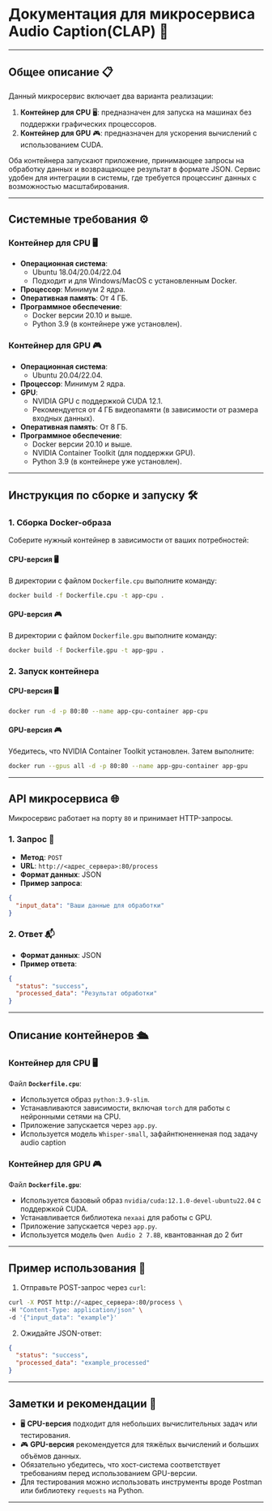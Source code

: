 # **Документация для микросервиса Audio Caption(CLAP)** 🚀

---

## **Общее описание** 📋

Данный микросервис включает два варианта реализации:

1. **Контейнер для CPU** 🖥️: предназначен для запуска на машинах без поддержки графических процессоров.
2. **Контейнер для GPU** 🎮: предназначен для ускорения вычислений с использованием CUDA.

Оба контейнера запускают приложение, принимающее запросы на обработку данных и возвращающее результат в формате JSON. Сервис удобен для интеграции в системы, где требуется процессинг данных с возможностью масштабирования.

---

## **Системные требования** ⚙️

### **Контейнер для CPU** 🖥️
- **Операционная система**: 
  - Ubuntu 18.04/20.04/22.04
  - Подходит и для Windows/MacOS с установленным Docker.
- **Процессор**: Минимум 2 ядра.
- **Оперативная память**: От 4 ГБ.
- **Программное обеспечение**:
  - Docker версии 20.10 и выше.
  - Python 3.9 (в контейнере уже установлен).

### **Контейнер для GPU** 🎮
- **Операционная система**: 
  - Ubuntu 20.04/22.04.
- **Процессор**: Минимум 2 ядра.
- **GPU**:
  - NVIDIA GPU с поддержкой CUDA 12.1.
  - Рекомендуется от 4 ГБ видеопамяти (в зависимости от размера входных данных).
- **Оперативная память**: От 8 ГБ.
- **Программное обеспечение**:
  - Docker версии 20.10 и выше.
  - NVIDIA Container Toolkit (для поддержки GPU).
  - Python 3.9 (в контейнере уже установлен).

---

## **Инструкция по сборке и запуску** 🛠️

### **1. Сборка Docker-образа**
Соберите нужный контейнер в зависимости от ваших потребностей:

#### **CPU-версия** 🖥️
В директории с файлом `Dockerfile.cpu` выполните команду:
```bash
docker build -f Dockerfile.cpu -t app-cpu .
```

#### **GPU-версия** 🎮
В директории с файлом `Dockerfile.gpu` выполните команду:
```bash
docker build -f Dockerfile.gpu -t app-gpu .
```

### **2. Запуск контейнера**
#### **CPU-версия** 🖥️
```bash
docker run -d -p 80:80 --name app-cpu-container app-cpu
```

#### **GPU-версия** 🎮
Убедитесь, что NVIDIA Container Toolkit установлен. Затем выполните:
```bash
docker run --gpus all -d -p 80:80 --name app-gpu-container app-gpu
```

---

## **API микросервиса** 🌐

Микросервис работает на порту `80` и принимает HTTP-запросы.

### **1. Запрос** 💌
- **Метод**: `POST`
- **URL**: `http://<адрес_сервера>:80/process`
- **Формат данных**: JSON
- **Пример запроса**:
```json
{
  "input_data": "Ваши данные для обработки"
}
```

### **2. Ответ** 📬
- **Формат данных**: JSON
- **Пример ответа**:
```json
{
  "status": "success",
  "processed_data": "Результат обработки"
}
```

---

## **Описание контейнеров** 🛳️

### **Контейнер для CPU** 🖥️
Файл **`Dockerfile.cpu`**:
- Используется образ `python:3.9-slim`.
- Устанавливаются зависимости, включая `torch` для работы с нейронными сетями на CPU.
- Приложение запускается через `app.py`.
- Используется модель `Whisper-small`, зафайнтюненненая под задачу audio caption

### **Контейнер для GPU** 🎮
Файл **`Dockerfile.gpu`**:
- Используется базовый образ `nvidia/cuda:12.1.0-devel-ubuntu22.04` с поддержкой CUDA.
- Устанавливается библиотека `nexaai` для работы с GPU.
- Приложение запускается через `app.py`.
- Используется модель `Qwen Audio 2 7.8B`, квантованная до 2 бит

---

## **Пример использования** 🔧

1. Отправьте POST-запрос через `curl`:
```bash
curl -X POST http://<адрес_сервера>:80/process \
-H "Content-Type: application/json" \
-d '{"input_data": "example"}'
```

2. Ожидайте JSON-ответ:
```json
{
  "status": "success",
  "processed_data": "example_processed"
}
```

---

## **Заметки и рекомендации** 📝

- 🖥️ **CPU-версия** подходит для небольших вычислительных задач или тестирования.
- 🎮 **GPU-версия** рекомендуется для тяжёлых вычислений и больших объёмов данных.
- Обязательно убедитесь, что хост-система соответствует требованиям перед использованием GPU-версии.
- Для тестирования можно использовать инструменты вроде Postman или библиотеку `requests` на Python.

--- 

